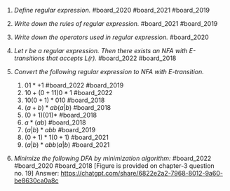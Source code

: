  1. *Define regular expression.* #board_2020 #board_2021 #board_2019  
2. *Write down the rules of regular expression.* #board_2021 #board_2019 
3. *Write down the operators used in regular expression.* #board_2020 
4. *Let r be a regular expression. Then there exists an NFA with E-transitions that accepts L(r).* #board_2022 #board_2018 
5. *Convert the following regular expression to NFA with E-transition.*
	1. $01*+1$ #board_2022 #board_2019 
	2. $10+(0+11)0*1$ #board_2022 
	3. $10(0+1)*010$ #board_2018 
	4. $(a+b)*ab(a|b)$ #board_2018 
	5. $(0+1)(01)*$ #board_2018 
	6. $a*(ab)$ #board_2018 
	7. $(a|b)*abb$ #board_2019 
	8. $(0+1)*1(0+1)$ #board_2021 
	9. $(a|b)*abb(a|b)$ #board_2021 

6. *Minimize the following DFA by minimization algorithm:* #board_2022 #board_2020 #board_2018  [Figure is provided on chapter-3 question no. 19]
Answer: https://chatgpt.com/share/6822e2a2-7968-8012-9a60-be8630ca0a8c